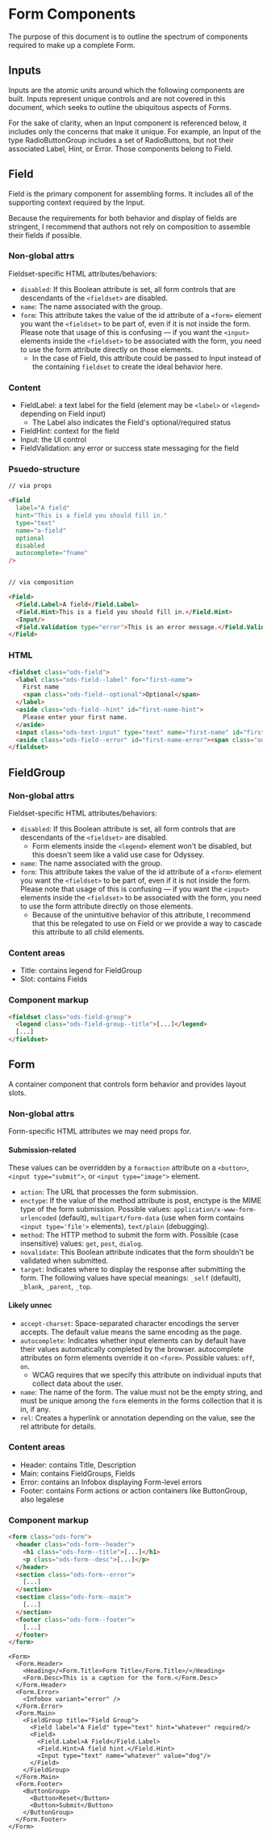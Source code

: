 <!-- This file will not be merged. -->

# Form Components

The purpose of this document is to outline the spectrum of components required to make up a complete Form.

## Inputs

Inputs are the atomic units around which the following components are built. Inputs represent unique controls and are not covered in this document, which seeks to outline the ubiquitous aspects of Forms.

For the sake of clarity, when an Input component is referenced below, it includes only the concerns that make it unique. For example, an Input of the type RadioButtonGroup includes a set of RadioButtons, but not their associated Label, Hint, or Error. Those components belong to Field.

## Field

Field is the primary component for assembling forms. It includes all of the supporting context required by the Input.

Because the requirements for both behavior and display of fields are stringent, I recommend that authors not rely on composition to assemble their fields if possible.

### Non-global attrs

Fieldset-specific HTML attributes/behaviors:

- `disabled`: If this Boolean attribute is set, all form controls that are descendants of the `<fieldset>` are disabled.
- `name`: The name associated with the group.
- `form`: This attribute takes the value of the id attribute of a `<form>` element you want the `<fieldset>` to be part of, even if it is not inside the form. Please note that usage of this is confusing — if you want the `<input>` elements inside the `<fieldset>` to be associated with the form, you need to use the form attribute directly on those elements.
  - In the case of Field, this attribute could be passed to Input instead of the containing `fieldset` to create the ideal behavior here.

### Content

- FieldLabel: a text label for the field (element may be `<label>` or `<legend>` depending on Field input)
  - The Label also indicates the Field's optional/required status
- FieldHint: context for the field
- Input: the UI control
- FieldValidation: any error or success state messaging for the field

### Psuedo-structure

```html
// via props

<Field
  label="A field"
  hint="This is a field you should fill in."
  type="text"
  name="a-field"
  optional
  disabled
  autocomplete="fname"
/>


// via composition

<Field>
  <Field.Label>A field</Field.Label>
  <Field.Hint>This is a field you should fill in.</Field.Hint>
  <Input/>
  <Field.Validation type="error">This is an error message.</Field.Validation>
</Field>
```

### HTML

```html
<fieldset class="ods-field">
  <label class="ods-field--label" for="first-name">
    First name
    <span class="ods-field--optional">Optional</span>
  </label>
  <aside class="ods-field--hint" id="first-name-hint">
    Please enter your first name.
  </aside>
  <input class="ods-text-input" type="text" name="first-name" id="first-name" spellcheck="false" value="" autocomplete="fname" aria-describedby="first-name-hint first-name-error">
  <aside class="ods-field--error" id="first-name-error"><span class="ods-u-visually-hidden">Error:</span> Numbers are disallowed.</aside>
</fieldset>
```

## FieldGroup

### Non-global attrs

Fieldset-specific HTML attributes/behaviors:

- `disabled`: If this Boolean attribute is set, all form controls that are descendants of the `<fieldset>` are disabled.
  - Form elements inside the `<legend>` element won't be disabled, but this doesn't seem like a valid use case for Odyssey.
- `name`: The name associated with the group.
- `form`: This attribute takes the value of the id attribute of a `<form>` element you want the `<fieldset>` to be part of, even if it is not inside the form. Please note that usage of this is confusing — if you want the `<input>` elements inside the `<fieldset>` to be associated with the form, you need to use the form attribute directly on those elements.
  - Because of the unintuitive behavior of this attribute, I recommend that this be relegated to use on Field or we provide a way to cascade this attribute to all child elements.

### Content areas

- Title: contains legend for FieldGroup
- Slot: contains Fields

### Component markup

```html
<fieldset class="ods-field-group">
  <legend class="ods-field-group--title">[...]</legend>
  [...]
</fieldset>
```

## Form

A container component that controls form behavior and provides layout slots.

### Non-global attrs

Form-specific HTML attributes we may need props for.

#### Submission-related

These values can be overridden by a `formaction` attribute on a `<button>`, `<input type="submit">`, or `<input type="image">` element.

- `action`: The URL that processes the form submission.
- `enctype`: If the value of the method attribute is post, enctype is the MIME type of the form submission. Possible values: `application/x-www-form-urlencoded` (default), `multipart/form-data` (use when form contains `<input type='file'>` elements), `text/plain` (debugging).
- `method`: The HTTP method to submit the form with. Possible (case insensitive) values: `get`, `post`, `dialog`.
- `novalidate`: This Boolean attribute indicates that the form shouldn't be validated when submitted.
- `target`: Indicates where to display the response after submitting the form. The following values have special meanings: `_self` (default), `_blank`, `_parent`, `_top`.

#### Likely unnec

- `accept-charset`: Space-separated character encodings the server accepts. The default value means the same encoding as the page.
- `autocomplete`: Indicates whether input elements can by default have their values automatically completed by the browser. autocomplete attributes on form elements override it on `<form>`. Possible values: `off`, `on`.
  - WCAG requires that we specify this attribute on individual inputs that collect data about the user.
- `name`: The name of the form. The value must not be the empty string, and must be unique among the `form` elements in the forms collection that it is in, if any.
- `rel`: Creates a hyperlink or annotation depending on the value, see the rel attribute for details.

### Content areas

- Header: contains Title, Description
- Main: contains FieldGroups, Fields
- Error: contains an Infobox displaying Form-level errors
- Footer: contains Form actions or action containers like ButtonGroup, also legalese

### Component markup

```html
<form class="ods-form">
  <header class="ods-form--header">
    <h1 class="ods-form--title">[...]</h1>
    <p class="ods-form--desc">[...]</p>
  </header>
  <section class="ods-form--error">
    [...]
  </section>
  <section class="ods-form--main">
    [...]
  </section>
  <footer class="ods-form--footer">
    [...]
  </footer>
</form>
```

```react
<Form>
  <Form.Header>
    <Heading>/<Form.Title>Form Title</Form.Title>/</Heading>
    <Form.Desc>This is a caption for the form.</Form.Desc>
  </Form.Header>
  <Form.Error>
    <Infobox variant="error" />
  </Form.Error>
  <Form.Main>
    <FieldGroup title="Field Group">
      <Field label="A Field" type="text" hint="whatever" required/>
      <Field>
        <Field.Label>A Field</Field.Label>
        <Field.Hint>A field hint.</Field.Hint>
        <Input type="text" name="whatever" value="dog"/>
      </Field>
    </FieldGroup>
  </Form.Main>
  <Form.Footer>
    <ButtonGroup>
      <Button>Reset</Button>
      <Button>Submit</Button>
    </ButtonGroup>
  </Form.Footer>
</Form>
```
